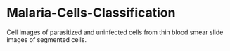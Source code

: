 # Malaria-Cells-Classification
Cell images of parasitized and uninfected cells from thin blood smear slide images of segmented cells.
